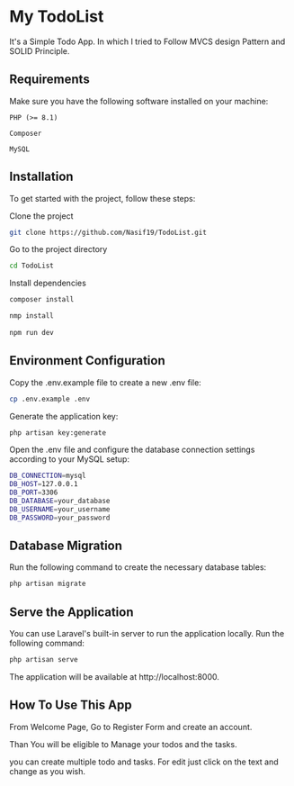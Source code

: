 
# My TodoList

It's a Simple Todo App. In which I tried to Follow MVCS design Pattern and SOLID Principle.


## Requirements

Make sure you have the following software installed on your machine:

`PHP (>= 8.1)`

`Composer`

`MySQL`
## Installation

To get started with the project, follow these steps:

Clone the project

```bash
git clone https://github.com/Nasif19/TodoList.git
```

Go to the project directory

```bash
cd TodoList
```

Install dependencies

```bash
composer install

nmp install
  
npm run dev
```


## Environment Configuration

Copy the .env.example file to create a new .env file:

```bash
cp .env.example .env
```
Generate the application key:

```bash
php artisan key:generate
```

Open the .env file and configure the database connection settings according to your MySQL setup:

```bash
DB_CONNECTION=mysql
DB_HOST=127.0.0.1
DB_PORT=3306
DB_DATABASE=your_database
DB_USERNAME=your_username
DB_PASSWORD=your_password
```
## Database Migration
Run the following command to create the necessary database tables:
```bash
php artisan migrate
```
## Serve the Application

You can use Laravel's built-in server to run the application locally. Run the following command:

```bash
php artisan serve
```
The application will be available at http://localhost:8000.
## How To Use This App

From Welcome Page, Go to Register Form and create an account.

Than You will be eligible to Manage your todos and the tasks.

you can create multiple todo and tasks.
For edit just click on the text and change as you wish.
